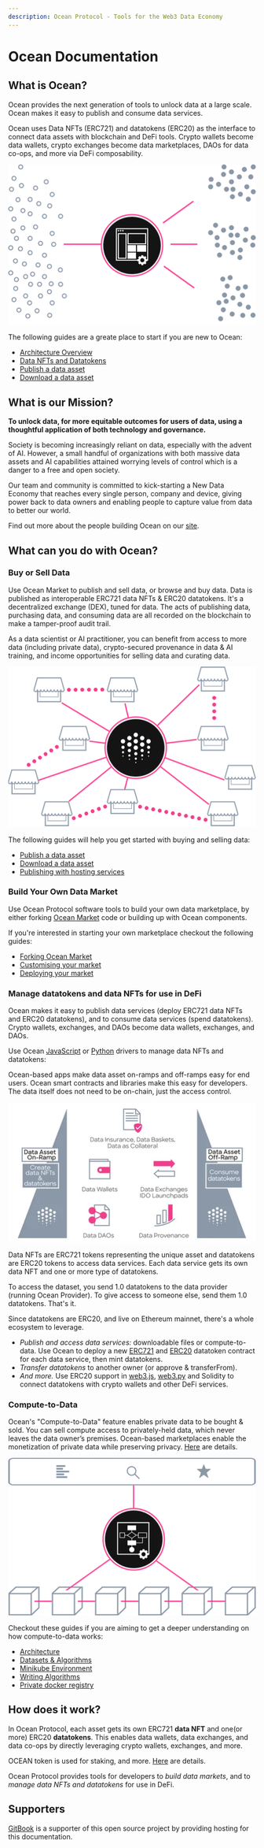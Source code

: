 ```yaml
---
description: Ocean Protocol - Tools for the Web3 Data Economy
---
```


# Ocean Documentation

## What is Ocean?

Ocean provides the next generation of tools to unlock data at a large scale. Ocean makes it easy to publish and consume data services. 

Ocean uses Data NFTs (ERC721) and datatokens (ERC20) as the interface to connect data assets with blockchain and DeFi tools. Crypto wallets become data wallets, crypto exchanges become data marketplaces, DAOs for data co-ops, and more via DeFi composability.

![New Data Economy](./.gitbook/assets/feature-datascience@2x.webp)

The following guides are a greate place to start if you are new to Ocean:

* [Architecture Overview](core-concepts/architecture.md)
* [Data NFTs and Datatokens](core-concepts/datanft-and-datatoken.md)
* [Publish a data asset](using-ocean-market/marketplace-publish-data-asset.md)
* [Download a data asset](using-ocean-market/marketplace-download-data-asset.md)

## What is our Mission?

**To unlock data, for more equitable outcomes for users of data, using a thoughtful application of both technology and governance.**

Society is becoming increasingly reliant on data, especially with the advent of AI. However, a small handful of organizations with both massive data assets and AI capabilities attained worrying levels of control which is a danger to a free and open society.

Our team and community is committed to kick-starting a New Data Economy that reaches every single person, company and device, giving power back to data owners and enabling people to capture value from data to better our world.

Find out more about the people building Ocean on our [site](https://oceanprotocol.com/about).

## What can you do with Ocean?

### Buy or Sell Data

Use Ocean Market to publish and sell data, or browse and buy data. Data is published as interoperable ERC721 data NFTs & ERC20 datatokens. It's a decentralized exchange (DEX), tuned for data. The acts of publishing data, purchasing data, and consuming data are all recorded on the blockchain to make a tamper-proof audit trail.

As a data scientist or AI practitioner, you can benefit from access to more data (including private data), crypto-secured provenance in data & AI training, and income opportunities for selling data and curating data.

![decentralized exchange marketplaces](./.gitbook/assets/feature-marketplaces@2x.webp)

The following guides will help you get started with buying and selling data:

* [Publish a data asset](using-ocean-market/marketplace-publish-data-asset.md)
* [Download a data asset](using-ocean-market/marketplace-download-data-asset.md)
* [Publishing with hosting services](building-with-ocean/asset-hosting.md)

### Build Your Own Data Market

Use Ocean Protocol software tools to build your own data marketplace, by either forking [Ocean Market](https://v4.market.oceanprotocol.com/) code or building up with Ocean components.

If you're interested in starting your own marketplace checkout the following guides:

<!-- TODO: Internal links won't work until marketplace launchpad content PR is merged -->

* [Forking Ocean Market](building-with-ocean/build-a-marketplace/forking-ocean-market.md)
* [Customising your market](building-with-ocean/build-a-marketplace/customising-your-market.md)
* [Deploying your market](building-with-ocean/build-a-marketplace/deploying-market.md)

### Manage datatokens and data NFTs for use in DeFi

Ocean makes it easy to publish data services (deploy ERC721 data NFTs and ERC20 datatokens), and to consume data services (spend datatokens). Crypto wallets, exchanges, and DAOs become data wallets, exchanges, and DAOs.

Use Ocean [JavaScript](https://github.com/oceanprotocol/ocean.js) or [Python](https://github.com/oceanprotocol/ocean.py) drivers to manage data NFTs and datatokens:

Ocean-based apps make data asset on-ramps and off-ramps easy for end users. Ocean smart contracts and libraries make this easy for developers. The data itself does not need to be on-chain, just the access control.

![new ramp on crypto ramp off](./.gitbook/assets/new-ramp-on-crypto-ramp-off.webp)

Data NFTs are ERC721 tokens representing the unique asset and datatokens are ERC20 tokens to access data services. Each data service gets its own data NFT and one or more type of datatokens.

To access the dataset, you send 1.0 datatokens to the data provider (running Ocean Provider). To give access to someone else, send them 1.0 datatokens. That's it.

Since datatokens are ERC20, and live on Ethereum mainnet, there's a whole ecosystem to leverage.

* _Publish and access data services:_ downloadable files or compute-to-data. Use Ocean to deploy a new [ERC721](https://github.com/ethereum/EIPs/blob/master/EIPS/eip-721.md) and [ERC20](https://github.com/ethereum/EIPs/blob/7f4f0377730f5fc266824084188cc17cf246932e/EIPS/eip-20.md) datatoken contract for each data service, then mint datatokens.
* _Transfer datatokens_ to another owner (or approve & transferFrom).
* _And more._ Use ERC20 support in [web3.js](https://web3js.readthedocs.io/), [web3.py](https://web3py.readthedocs.io/en/stable/examples.html#working-with-an-erc20-token-contract) and Solidity to connect datatokens with crypto wallets and other DeFi services.


### Compute-to-Data

Ocean's "Compute-to-Data" feature enables private data to be bought & sold. You can sell compute access to privately-held data, which never leaves the data owner’s premises. Ocean-based marketplaces enable the monetization of private data while preserving privacy. [Here](tutorials/compute-to-data-architecture/) are details.

![decentralized exchange marketplaces](./.gitbook/assets/feature-compute@2x.webp)

Checkout these guides if you are aiming to get a deeper understanding on how compute-to-data works:

* [Architecture](building-with-ocean/compute-to-data/compute-to-data-architecture.md)
* [Datasets & Algorithms](building-with-ocean/compute-to-data/compute-to-data-datasets-algorithms.md)
* [Minikube Environment](building-with-ocean/compute-to-data/compute-to-data-minikube.md)
* [Writing Algorithms](building-with-ocean/compute-to-data/compute-to-data-algorithms.md)
* [Private docker registry](building-with-ocean/compute-to-data/compute-to-data-docker-registry.md)
## How does it work?

In Ocean Protocol, each asset gets its own ERC721 **data NFT** and one(or more) ERC20 **datatokens**. This enables data wallets, data exchanges, and data co-ops by directly leveraging crypto wallets, exchanges, and more.

OCEAN token is used for staking, and more. [Here](https://oceanprotocol.com/token) are details.

Ocean Protocol provides tools for developers to _build data markets_, and to _manage data NFTs and datatokens_ for use in DeFi.


## Supporters

[GitBook](https://www.gitbook.com/) is a supporter of this open source project by providing hosting for this documentation.
